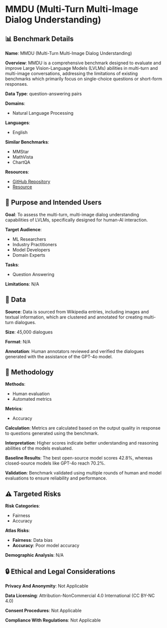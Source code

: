 # MMDU (Multi-Turn Multi-Image Dialog Understanding)

## 📊 Benchmark Details

**Name**: MMDU (Multi-Turn Multi-Image Dialog Understanding)

**Overview**: MMDU is a comprehensive benchmark designed to evaluate and improve Large Vision-Language Models (LVLMs) abilities in multi-turn and multi-image conversations, addressing the limitations of existing benchmarks which primarily focus on single-choice questions or short-form responses.

**Data Type**: question-answering pairs

**Domains**:
- Natural Language Processing

**Languages**:
- English

**Similar Benchmarks**:
- MMStar
- MathVista
- ChartQA

**Resources**:
- [GitHub Repository](https://github.com/Liuziyu77/MMDU)
- [Resource](https://huggingface.co/datasets/laolao77/MMDU)

## 🎯 Purpose and Intended Users

**Goal**: To assess the multi-turn, multi-image dialog understanding capabilities of LVLMs, specifically designed for human-AI interaction.

**Target Audience**:
- ML Researchers
- Industry Practitioners
- Model Developers
- Domain Experts

**Tasks**:
- Question Answering

**Limitations**: N/A

## 💾 Data

**Source**: Data is sourced from Wikipedia entries, including images and textual information, which are clustered and annotated for creating multi-turn dialogues.

**Size**: 45,000 dialogues

**Format**: N/A

**Annotation**: Human annotators reviewed and verified the dialogues generated with the assistance of the GPT-4o model.

## 🔬 Methodology

**Methods**:
- Human evaluation
- Automated metrics

**Metrics**:
- Accuracy

**Calculation**: Metrics are calculated based on the output quality in response to questions generated using the benchmark.

**Interpretation**: Higher scores indicate better understanding and reasoning abilities of the models evaluated.

**Baseline Results**: The best open-source model scores 42.8%, whereas closed-source models like GPT-4o reach 70.2%.

**Validation**: Benchmark validated using multiple rounds of human and model evaluations to ensure reliability and performance.

## ⚠️ Targeted Risks

**Risk Categories**:
- Fairness
- Accuracy

**Atlas Risks**:
- **Fairness**: Data bias
- **Accuracy**: Poor model accuracy

**Demographic Analysis**: N/A

## 🔒 Ethical and Legal Considerations

**Privacy And Anonymity**: Not Applicable

**Data Licensing**: Attribution-NonCommercial 4.0 International (CC BY-NC 4.0)

**Consent Procedures**: Not Applicable

**Compliance With Regulations**: Not Applicable
